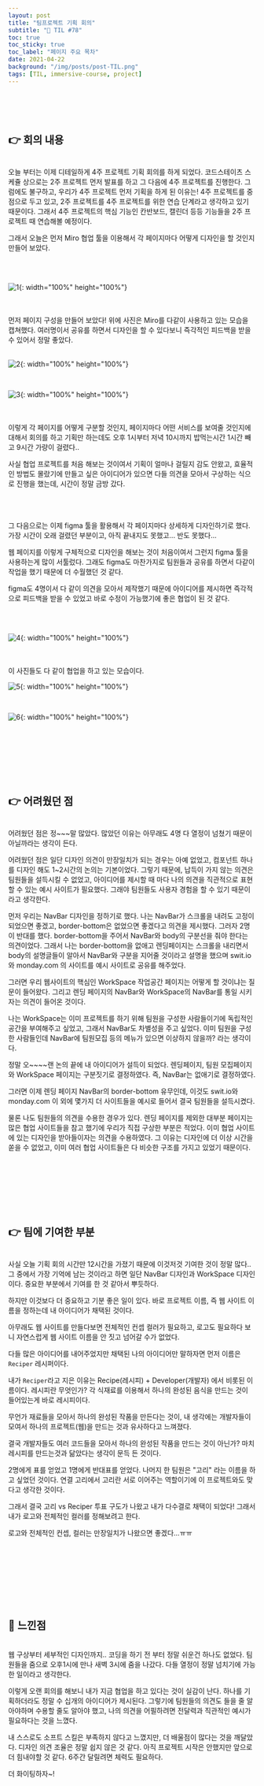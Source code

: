 ```yaml
---
layout: post
title: "팀프로젝트 기획 회의"
subtitle: "📅 TIL #78"
toc: true
toc_sticky: true
toc_label: "페이지 주요 목차"
date: 2021-04-22
background: "/img/posts/post-TIL.png"
tags: [TIL, immersive-course, project]
---
```


<br/>
<br/>
<br/>

## 👉 회의 내용

<br/>
오늘 부터는 이제 디테일하게 4주 프로젝트 기획 회의를 하게 되었다. 코드스테이츠 스케쥴 상으로는 2주 프로젝트 먼저 발표를 하고 그 다음에 4주 프로젝트를 진행한다. 그럼에도 불구하고, 우리가 4주 프로젝트 먼저 기획을 하게 된 이유는! 4주 프로젝트를 중점으로 두고 있고, 2주 프로젝트를 4주 프로젝트를 위한 연습 단계라고 생각하고 있기 때문이다. 그래서 4주 프로젝트의 핵심 기능인 칸반보드, 캘린더 등등 기능들을 2주 프로젝트 때 연습해볼 예정이다.

그래서 오늘은 먼저 Miro 협업 툴을 이용해서 각 페이지마다 어떻게 디자인을 할 것인지 만들어 보았다.

<br/>
<br/>

![1](https://user-images.githubusercontent.com/75570915/115886853-50a06e00-a48c-11eb-9506-cdbdfe9e40c6.png){: width="100%" height="100%"}

<br/>
<br/>
먼저 페이지 구성을 만들어 보았다! 위에 사진은 Miro를 다같이 사용하고 있는 모습을 캡쳐했다. 여러명이서 공유를 하면서 디자인을 할 수 있다보니 즉각적인 피드백을 받을 수 있어서 정말 좋았다.

<br/>
<br/>

![2](https://user-images.githubusercontent.com/75570915/115886857-51390480-a48c-11eb-81ae-2f8ebab358ad.png){: width="100%" height="100%"}

<br/>

![3](https://user-images.githubusercontent.com/75570915/115886859-51d19b00-a48c-11eb-93a7-f024936cfb98.png){: width="100%" height="100%"}

<br/>
<br/>
이렇게 각 페이지를 어떻게 구분할 것인지, 페이지마다 어떤 서비스를 보여줄 것인지에 대해서 회의를 하고 기획만 하는데도 오후 1시부터 저녁 10시까지 밥먹는시간 1시간 빼고 9시간 가량이 걸렸다..

사실 협업 프로젝트를 처음 해보는 것이여서 기획이 얼마나 걸릴지 감도 안왔고, 효율적인 방법도 몰랐기에 만들고 싶은 아이디어가 있으면 다들 의견을 모아서 구상하는 식으로 진행을 했는데, 시간이 정말 금방 갔다.

<br/>
<br/>
<br/>
그 다음으로는 이제 figma 툴을 활용해서 각 페이지마다 상세하게 디자인하기로 했다. 가장 시간이 오래 걸렸던 부분이고, 아직 끝내지도 못했고... 반도 못했다...

웹 페이지를 이렇게 구체적으로 디자인을 해보는 것이 처음이여서 그런지 figma 툴을 사용하는게 많이 서툴렀다. 그래도 figma도 마찬가지로 팀원들과 공유를 하면서 다같이 작업을 했기 때문에 더 수월했던 것 같다.

figma도 4명이서 다 같이 의견을 모아서 제작했기 때문에 아이디어를 제시하면 즉각적으로 피드백을 받을 수 있었고 바로 수정이 가능했기에 좋은 협업이 된 것 같다.

<br/>
<br/>

![4](https://user-images.githubusercontent.com/75570915/115887667-1e434080-a48d-11eb-9472-59da89e1220e.png){: width="100%" height="100%"}

<br/>
<br/>
이 사진들도 다 같이 협업을 하고 있는 모습이다.

![5](https://user-images.githubusercontent.com/75570915/115887672-1f746d80-a48d-11eb-84e1-3c0d2b794a20.png){: width="100%" height="100%"}

<br/>

![6](https://user-images.githubusercontent.com/75570915/115887675-200d0400-a48d-11eb-8315-835975a59752.png){: width="100%" height="100%"}

<br/>
<br/>
<br/>
<br/>
<br/>
<br/>

## 👉 어려웠던 점

<br/>
어려웠던 점은 정~~~말 많았다. 많았던 이유는 아무래도 4명 다 열정이 넘쳤기 때문이 아닐까라는 생각이 든다.

어려웠던 점은 일단 디자인 의견이 만장일치가 되는 경우는 아예 없었고, 컴포넌트 하나를 디자인 해도 1~2시간의 논의는 기본이었다. 그렇기 때문에, 납득이 가지 않는 의견은 팀원들을 설득시킬 수 없었고, 아이디어를 제시할 때 마다 나의 의견을 직관적으로 표현할 수 있는 예시 사이트가 필요했다. 그래야 팀원들도 사용자 경험을 할 수 있기 때문이라고 생각한다.

먼저 우리는 NavBar 디자인을 정하기로 했다. 나는 NavBar가 스크롤을 내려도 고정이 되었으면 좋겠고, border-bottom은 없었으면 좋겠다고 의견을 제시했다. 그러자 2명이 반대를 했다. border-bottom을 주어서 NavBar와 body의 구분선을 줘야 한다는 의견이었다. 그래서 나는 border-bottom을 없애고 렌딩페이지는 스크롤을 내리면서 body의 설명글들이 알아서 NavBar와 구분을 지어줄 것이라고 설명을 했으며 swit.io 와 monday.com 의 사이트를 예시 사이트로 공유를 해주었다.

그러면 우리 웹사이트의 핵심인 WorkSpace 작업공간 페이지는 어떻게 할 것이냐는 질문이 들어왔다. 그리고 렌딩 페이지의 NavBar와 WorkSpace의 NavBar를 통일 시키자는 의견이 들어온 것이다.

나는 WorkSpace는 이미 프로젝트를 하기 위해 팀원을 구성한 사람들이기에 독립적인 공간을 부여해주고 싶었고, 그래서 NavBar도 차별성을 주고 싶었다. 이미 팀원을 구성한 사람들인데 NavBar에 팀원모집 등의 메뉴가 있으면 이상하지 않을까? 라는 생각이다.

정말 오~~~~랜 논의 끝에 내 아이디어가 설득이 되었다. 렌딩페이지, 팀원 모집페이지와 WorkSpace 페이지는 구분짓기로 결정하였다. 즉, NavBar는 없애기로 결정하였다.

그러면 이제 렌딩 페이지 NavBar의 border-bottom 유무인데, 이것도 swit.io와 monday.com 이 외에 몇가지 더 사이트들을 예시로 들어서 결국 팀원들을 설득시켰다.

물론 나도 팀원들의 의견을 수용한 경우가 있다. 렌딩 페이지를 제외한 대부분 페이지는 많은 협업 사이트들을 참고 했기에 우리가 직접 구상한 부분은 적었다. 이미 협업 사이트에 있는 디자인을 받아들이자는 의견을 수용하였다. 그 이유는 디자인에 더 이상 시간을 쏟을 수 없었고, 이미 여러 협업 사이트들은 다 비슷한 구조를 가지고 있었기 때문이다.

<br/>
<br/>
<br/>
<br/>
<br/>
<br/>

## 👉 팀에 기여한 부분

<br/>
사실 오늘 기획 회의 시간만 12시간을 가졌기 때문에 이것저것 기여한 것이 정말 많다.. 그 중에서 가장 기억에 남는 것이라고 하면 일단 NavBar 디자인과 WorkSpace 디자인이다. 중요한 부분에서 기여를 한 것 같아서 뿌듯하다.

하지만 이것보다 더 중요하고 기분 좋은 일이 있다. 바로 프로젝트 이름, 즉 웹 사이트 이름을 정하는데 내 아이디어가 채택된 것이다.

아무래도 웹 사이트를 만들다보면 전체적인 컨셉 컬러가 필요하고, 로고도 필요하다 보니 자연스럽게 웹 사이트 이름을 안 짓고 넘어갈 수가 없었다.

다들 많은 아이디어를 내어주었지만 채택된 나의 아이디어만 말하자면 먼저 이름은 `Reciper` 레시퍼이다.

내가 `Reciper`라고 지은 이유는 Recipe(레시피) + Developer(개발자) 에서 비롯된 이름이다. 레시피란 무엇인가? 각 식재료를 이용해서 하나의 완성된 음식을 만드는 것이 들어있는게 바로 레시피이다.

무언가 재료들을 모아서 하나의 완성된 작품을 만든다는 것이, 내 생각에는 개발자들이 모여서 하나의 프로젝트(웹)을 만드는 것과 유사하다고 느껴졌다.

결국 개발자들도 여러 코드들을 모아서 하나의 완성된 작품을 만드는 것이 아닌가? 마치 레시피를 만드는것과 닮았다는 생각이 문득 든 것이다.

2명에게 표를 얻었고 1명에게 반대표를 얻었다. 나머지 한 팀원은 "고리" 라는 이름을 하고 싶었던 것이다. 연결 고리에서 고리란 서로 이어주는 역할이기에 이 프로젝트와도 맞다고 생각한 것이다.

그래서 결국 고리 vs Reciper 투표 구도가 나왔고 내가 다수결로 채택이 되었다! 그래서 내가 로고와 전체적인 컬러를 정해보려고 한다.

로고와 전체적인 컨셉, 컬러는 만장일치가 나왔으면 좋겠다...ㅠㅠ

<br/>
<br/>
<br/>
<br/>
<br/>
<br/>
<br/>

## 🙌 느낀점

<br/>
웹 구상부터 세부적인 디자인까지.. 코딩을 하기 전 부터 정말 쉬운건 하나도 없었다. 팀원들을 줌으로 오후1시에 만나 새벽 3시에 줌을 나갔다. 다들 열정이 정말 넘치기에 가능한 일이라고 생각한다.

이렇게 오랜 회의를 해보니 내가 지금 협업을 하고 있다는 것이 실감이 난다. 하나를 기획하더라도 정말 수 십개의 아이디어가 제시된다. 그렇기에 팀원들의 의견도 들을 줄 알아야하며 수용할 줄도 알아야 했고, 나의 의견을 어필하려면 전달력과 직관적인 예시가 필요하다는 것을 느꼈다.

내 스스로도 소프트 스킬은 부족하지 않다고 느꼈지만, 더 배울점이 많다는 것을 깨달았다. 디자인 의견 조율은 정말 쉽지 않은 것 같다. 아직 프로젝트 시작은 안했지만 앞으로 더 힘내야할 것 같다. 6주간 달릴려면 체력도 필요하다.

더 화이팅하자~!

<br/>
<br/>
<br/>
<br/>
